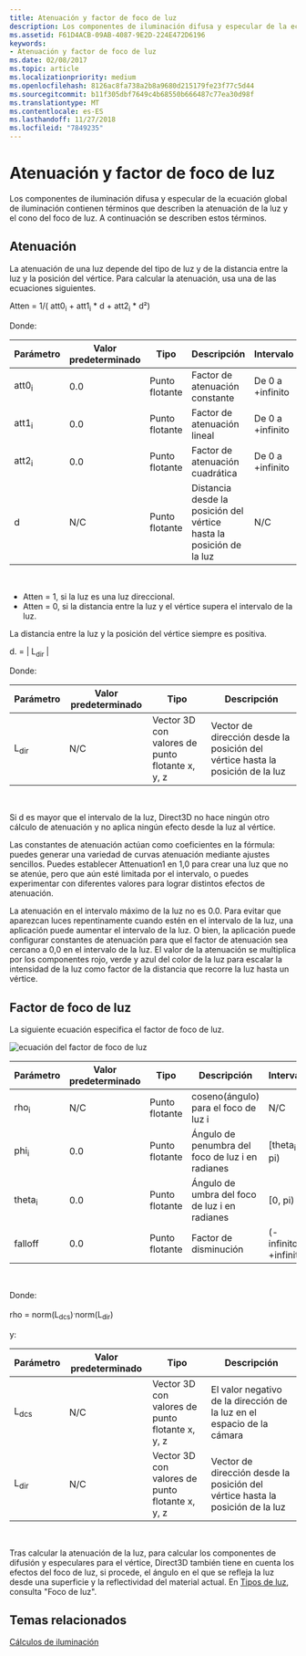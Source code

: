 ```yaml
---
title: Atenuación y factor de foco de luz
description: Los componentes de iluminación difusa y especular de la ecuación global de iluminación contienen términos que describen la atenuación de la luz y el cono del foco de luz.
ms.assetid: F61D4ACB-09AB-4087-9E2D-224E472D6196
keywords:
- Atenuación y factor de foco de luz
ms.date: 02/08/2017
ms.topic: article
ms.localizationpriority: medium
ms.openlocfilehash: 8126ac8fa738a2b8a9680d215179fe23f77c5d44
ms.sourcegitcommit: b11f305dbf7649c4b68550b666487c77ea30d98f
ms.translationtype: MT
ms.contentlocale: es-ES
ms.lasthandoff: 11/27/2018
ms.locfileid: "7849235"
---
```

# <a name="attenuation-and-spotlight-factor"></a>Atenuación y factor de foco de luz


Los componentes de iluminación difusa y especular de la ecuación global de iluminación contienen términos que describen la atenuación de la luz y el cono del foco de luz. A continuación se describen estos términos.

## <a name="span-idattenuationspanspan-idattenuationspanspan-idattenuationspanattenuation"></a><span id="Attenuation"></span><span id="attenuation"></span><span id="ATTENUATION"></span>Atenuación


La atenuación de una luz depende del tipo de luz y de la distancia entre la luz y la posición del vértice. Para calcular la atenuación, usa una de las ecuaciones siguientes.

Atten = 1/( att0<sub>i</sub> + att1<sub>i</sub> \* d + att2<sub>i</sub> \* d²)

Donde:

| Parámetro        | Valor predeterminado | Tipo           | Descripción                                     | Intervalo          |
|------------------|---------------|----------------|-------------------------------------------------|----------------|
| att0<sub>i</sub> | 0.0           | Punto flotante | Factor de atenuación constante                     | De 0 a +infinito |
| att1<sub>i</sub> | 0.0           | Punto flotante | Factor de atenuación lineal                       | De 0 a +infinito |
| att2<sub>i</sub> | 0.0           | Punto flotante | Factor de atenuación cuadrática                    | De 0 a +infinito |
| d                | N/C           | Punto flotante | Distancia desde la posición del vértice hasta la posición de la luz | N/C            |

 

-   Atten = 1, si la luz es una luz direccional.
-   Atten = 0, si la distancia entre la luz y el vértice supera el intervalo de la luz.

La distancia entre la luz y la posición del vértice siempre es positiva.

d. = | L<sub>dir</sub> |

Donde:

| Parámetro       | Valor predeterminado | Tipo                                             | Descripción                                                 |
|-----------------|---------------|--------------------------------------------------|-------------------------------------------------------------|
| L<sub>dir</sub> | N/C           | Vector 3D con valores de punto flotante x, y, z | Vector de dirección desde la posición del vértice hasta la posición de la luz |

 

Si d es mayor que el intervalo de la luz, Direct3D no hace ningún otro cálculo de atenuación y no aplica ningún efecto desde la luz al vértice.

Las constantes de atenuación actúan como coeficientes en la fórmula: puedes generar una variedad de curvas atenuación mediante ajustes sencillos. Puedes establecer Attenuation1 en 1,0 para crear una luz que no se atenúe, pero que aún esté limitada por el intervalo, o puedes experimentar con diferentes valores para lograr distintos efectos de atenuación.

La atenuación en el intervalo máximo de la luz no es 0.0. Para evitar que aparezcan luces repentinamente cuando estén en el intervalo de la luz, una aplicación puede aumentar el intervalo de la luz. O bien, la aplicación puede configurar constantes de atenuación para que el factor de atenuación sea cercano a 0,0 en el intervalo de la luz. El valor de la atenuación se multiplica por los componentes rojo, verde y azul del color de la luz para escalar la intensidad de la luz como factor de la distancia que recorre la luz hasta un vértice.

## <a name="span-idspotlight-factorspanspan-idspotlight-factorspanspan-idspotlight-factorspanspotlight-factor"></a><span id="Spotlight-Factor"></span><span id="spotlight-factor"></span><span id="SPOTLIGHT-FACTOR"></span>Factor de foco de luz


La siguiente ecuación especifica el factor de foco de luz.

![ecuación del factor de foco de luz](images/dx8light9.png)

| Parámetro         | Valor predeterminado | Tipo           | Descripción                              | Intervalo                    |
|-------------------|---------------|----------------|------------------------------------------|--------------------------|
| rho<sub>i</sub>   | N/C           | Punto flotante | coseno(ángulo) para el foco de luz i            | N/C                      |
| phi<sub>i</sub>   | 0.0           | Punto flotante | Ángulo de penumbra del foco de luz i en radianes | \[theta<sub>i</sub>, pi) |
| theta<sub>i</sub> | 0.0           | Punto flotante | Ángulo de umbra del foco de luz i en radianes    | \[0, pi)                 |
| falloff           | 0.0           | Punto flotante | Factor de disminución                           | (-infinito, +infinito)   |

 

Donde:

rho = norm(L<sub>dcs</sub>)<sup>.</sup>norm(L<sub>dir</sub>)

y:

| Parámetro       | Valor predeterminado | Tipo                                             | Descripción                                                 |
|-----------------|---------------|--------------------------------------------------|-------------------------------------------------------------|
| L<sub>dcs</sub> | N/C           | Vector 3D con valores de punto flotante x, y, z | El valor negativo de la dirección de la luz en el espacio de la cámara         |
| L<sub>dir</sub> | N/C           | Vector 3D con valores de punto flotante x, y, z | Vector de dirección desde la posición del vértice hasta la posición de la luz |

 

Tras calcular la atenuación de la luz, para calcular los componentes de difusión y especulares para el vértice, Direct3D también tiene en cuenta los efectos del foco de luz, si procede, el ángulo en el que se refleja la luz desde una superficie y la reflectividad del material actual. En [Tipos de luz](light-types.md), consulta "Foco de luz".

## <a name="span-idrelated-topicsspanrelated-topics"></a><span id="related-topics"></span>Temas relacionados


[Cálculos de iluminación](mathematics-of-lighting.md)

 

 




